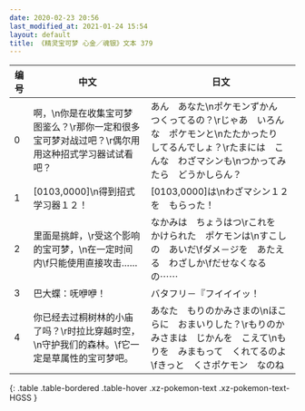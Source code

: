 ```yaml
---
date: 2020-02-23 20:56
last_modified_at: 2021-01-24 15:54
layout: default
title: 《精灵宝可梦 心金／魂银》文本 379
---
```

| 编号 | 中文 | 日文 |
| ---- | ---- | ---- |
| 0 | 啊，\n你是在收集宝可梦图鉴么？\r那你一定和很多宝可梦对战过吧？\r偶尔用用这种招式学习器试试看吧？ | あん　あなた\nポケモンずかん　つくってるの？\rじゃあ　いろんな　ポケモンと\nたたかったり　してるんでしょ？\rたまには　こんな　わざマシンも\nつかってみたら　どうかしらん？ |
| 1 | [0103,0000]\n得到招式学习器１２！ | [0103,0000]は\nわざマシン１２を　もらった！ |
| 2 | 里面是挑衅，\r受这个影响的宝可梦，\n在一定时间内\f只能使用直接攻击…… | なかみは　ちょうはつ\rこれを　かけられた　ポケモンは\nすこしの　あいだ\fダメ－ジを　あたえる　わざしか\fだせなくなるの⋯⋯ |
| 3 | 巴大蝶：呒咿咿！ | バタフリ－『フイイイッ！ |
| 4 | 你已经去过桐树林的小庙了吗？\r时拉比穿越时空，\n守护我们的森林。\f它一定是草属性的宝可梦吧。 | あなた　もりのかみさまの\nほこらに　おまいりした？\rもりのかみさまは　じかんを　こえて\nもりを　みまもって　くれてるのよ\fきっと　くさポケモン　なのね |
{: .table .table-bordered .table-hover .xz-pokemon-text .xz-pokemon-text-HGSS }